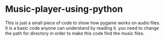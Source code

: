 # Music-player-using-python
This is just a small piece of code to show how pygame works on audio files. It is a basic code anyone can understand by reading it. you need to change the path  for directory in order to make this code find the music files.

